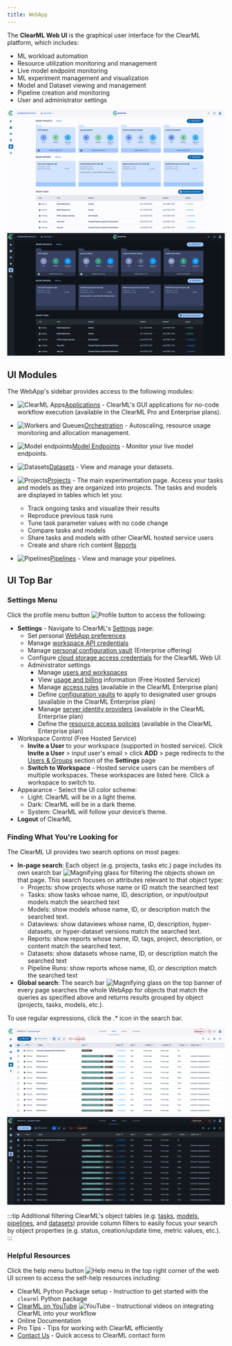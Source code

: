 ```yaml
---
title: WebApp
---
```


The **ClearML Web UI** is the graphical user interface for the ClearML platform, which includes:
* ML workload automation
* Resource utilization monitoring and management 
* Live model endpoint monitoring
* ML experiment management and visualization 
* Model and Dataset viewing and management
* Pipeline creation and monitoring
* User and administrator settings

![WebApp screenshots gif](../img/gif/webapp_screenshots.gif#light-mode-only)
![WebApp screenshots gif](../img/gif/webapp_screenshots_dark.gif#dark-mode-only)

## UI Modules 
The WebApp's sidebar provides access to the following modules:

* <img src="/docs/latest/icons/ico-applications.svg" alt="ClearML Apps" className="icon size-md space-md" />[Applications](applications/apps_overview.md) - ClearML's GUI applications for no-code workflow execution (available in the ClearML Pro and Enterprise plans).

* <img src="/docs/latest/icons/ico-workers.svg" alt="Workers and Queues" className="icon size-md space-md" />[Orchestration](webapp_workers_queues.md) - Autoscaling, resource usage monitoring and allocation management.

* <img src="/docs/latest/icons/ico-model-endpoints.svg" alt="Model endpoints" className="icon size-md space-md" />[Model Endpoints](webapp_model_endpoints.md) - Monitor your live model endpoints. 

* <img src="/docs/latest/icons/ico-side-bar-datasets.svg" alt="Datasets" className="icon size-md space-md" />[Datasets](datasets/webapp_dataset_page.md) - View and manage your datasets.

* <img src="/docs/latest/icons/ico-projects.svg" alt="Projects" className="icon size-md space-md" />[Projects](webapp_projects_page.md) - The main experimentation page. Access your tasks and models as they are organized into projects. The tasks and models are displayed in tables which let you:

  * Track ongoing tasks and visualize their results
  * Reproduce previous task runs 
  * Tune task parameter values with no code change
  * Compare tasks and models
  * Share tasks and models with other ClearML hosted service users
  * Create and share rich content [Reports](webapp_reports.md)

* <img src="/docs/latest/icons/ico-pipelines.svg" alt="Pipelines" className="icon size-md space-md" />[Pipelines](pipelines/webapp_pipeline_page.md) - View and manage your pipelines.

## UI Top Bar 
### Settings Menu

Click the profile menu button <img src="/docs/latest/icons/ico-me.svg" alt="Profile button" className="icon size-lg space-sm" />
to access the following:
* **Settings** - Navigate to ClearML's [Settings](settings/webapp_settings_profile.md) page:
  * Set personal [WebApp preferences](settings/webapp_settings_profile.md)
  * Manage [workspace API credentials](settings/webapp_settings_profile.md#clearml-api-credentials) 
  * Manage [personal configuration vault](settings/webapp_settings_profile.md#configuration-vault) (Enterprise offering)
  * Configure [cloud storage access credentials](settings/webapp_settings_profile.md#browser-cloud-storage-access) for the ClearML Web UI
  * Administrator settings
    * Manage [users and workspaces](settings/webapp_settings_users.md)
    * View [usage and billing](settings/webapp_settings_usage_billing.md) information (Free Hosted Service)
    * Manage [access rules](settings/webapp_settings_access_rules.md) (available in the ClearML Enterprise plan)
    * Define [configuration vaults](settings/webapp_settings_admin_vaults.md) to apply to designated user groups (available in the ClearML Enterprise plan)
    * Manage [server identity providers](settings/webapp_settings_id_providers.md) (available in the ClearML Enterprise plan)
    * Define the [resource access policies](settings/webapp_settings_resource_configs.md) (available in the ClearML Enterprise plan)
* Workspace Control (Free Hosted Service)
  * **Invite a User** to your workspace (supported in hosted service). Click **Invite a User** > input user's 
  email > click **ADD** > page redirects to the [Users & Groups](settings/webapp_settings_users.md#user-groups) section of 
  the **Settings** page 
  * **Switch to Workspace** - Hosted service users can be members of multiple workspaces. These workspaces are listed here. 
  Click a workspace to switch to.
* Appearance - Select the UI color scheme:
  * Light: ClearML will be in a light theme.
  * Dark: ClearML will be in a dark theme.
  * System: ClearML will follow your device’s theme.
* **Logout** of ClearML 

### Finding What You're Looking for

The ClearML UI provides two search options on most pages:
* **In-page search**: Each object (e.g. projects, tasks etc.) page includes its own search bar <img src="/docs/latest/icons/ico-search.svg" alt="Magnifying glass" className="icon size-md space-sm" /> 
  for filtering the objects shown on that page. This search focuses on attributes relevant to that object type:
  * Projects: show projects whose name or ID match the searched text 
  * Tasks: show tasks whose name, ID, description, or input/output models match the searched text
  * Models:  show models whose name, ID, or description match the searched text.
  * Dataviews:  show dataviews whose name, ID, description, hyper-datasets, or hyper-dataset versions match the searched text.
  * Reports: show reports whose name, ID, tags, project, description, or content match the searched text.
  * Datasets: show datasets whose name, ID, or description match the searched text 
  * Pipeline Runs:  show reports whose name, ID, or description match the searched text
* **Global search**: The search bar <img src="/docs/latest/icons/ico-search.svg" alt="Magnifying glass" className="icon size-md space-sm" /> 
  on the top banner of every page searches the whole WebApp for objects that match the queries as specified above and 
  returns results grouped by object (projects, tasks, models, etc.).

To use regular expressions, click the .* icon in the search bar.

![WebApp Search options](../img/webapp_search_options.png#light-mode-only)
![WebApp Search options](../img/webapp_search_options_dark.png#dark-mode-only)

:::tip Additional filtering
ClearML's object tables (e.g. [tasks](webapp_exp_table.md), [models](webapp_model_table.md), [pipelines](pipelines/webapp_pipeline_table.md), 
and [datasets](datasets/webapp_dataset_page.md)) provide column filters to easily focus your search by object properties
(e.g. status, creation/update time, metric values, etc.).
:::

### Helpful Resources 
Click the help menu button <img src="/docs/latest/icons/ico-help-outlined.svg" alt="Help menu" className="icon size-md space-sm" /> 
in the top right corner of the web UI screen to access the self-help resources including:
* ClearML Python Package setup - Instruction to get started with the `clearml` Python package
* [ClearML on YouTube](https://www.youtube.com/c/ClearML/featured) <img src="/docs/latest/icons/ico-youtube.svg" alt="YouTube" className="icon size-md space-sm" />  - Instructional videos on integrating ClearML into your workflow
* Online Documentation
* Pro Tips - Tips for working with ClearML efficiently
* [Contact Us](https://clear.ml/contact-us) - Quick access to ClearML contact form
